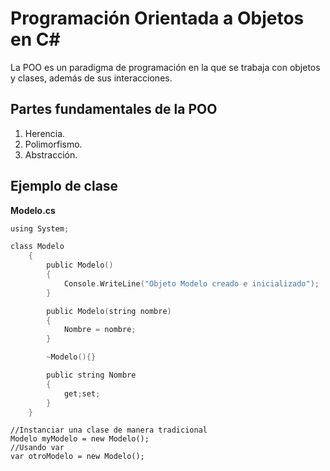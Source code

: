 # Programación Orientada a Objetos en C#

La POO es un paradigma de programación en la que se trabaja con objetos y clases, además de sus interacciones. 


## Partes fundamentales de la POO

1. Herencia.
2. Polimorfismo.
3. Abstracción.


## Ejemplo de clase


**Modelo.cs**

```c
using System;

class Modelo
    {
        public Modelo()
        {
            Console.WriteLine("Objeto Modelo creado e inicializado");
        }

        public Modelo(string nombre)
        {
            Nombre = nombre;
        }

        ~Modelo(){}

        public string Nombre
        {
            get;set;
        }
    }
```


```
//Instanciar una clase de manera tradicional
Modelo myModelo = new Modelo();
//Usando var
var otroModelo = new Modelo();
```
